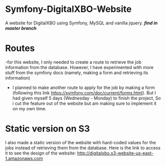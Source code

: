 # Symfony-DigitalXBO-Website
A website for DigitalXBO using Symfony, MySQL and vanilla jquery. ***find in master branch***
# Routes
-for this website, I only needed to create a route to retrieve the job information from the database. However, I have experimented with more stuff from the symfony docs (namely, making a form and retrieving its information)  
- I planned to make another route to apply for the job by making a form (following this link https://symfony.com/doc/current/forms.html). But I had given myself 5 days (Wednesday - Monday) to finish the project, So i cut the feature out of the website but am making sure to implement it on my own time.  
# Static version on S3
I also made a static version of the website with hard-coded values for the jobs instead of retrieving them from the database. Here is the link to access it to see the design of the website: http://digitalxbo.s3-website-us-east-1.amazonaws.com

